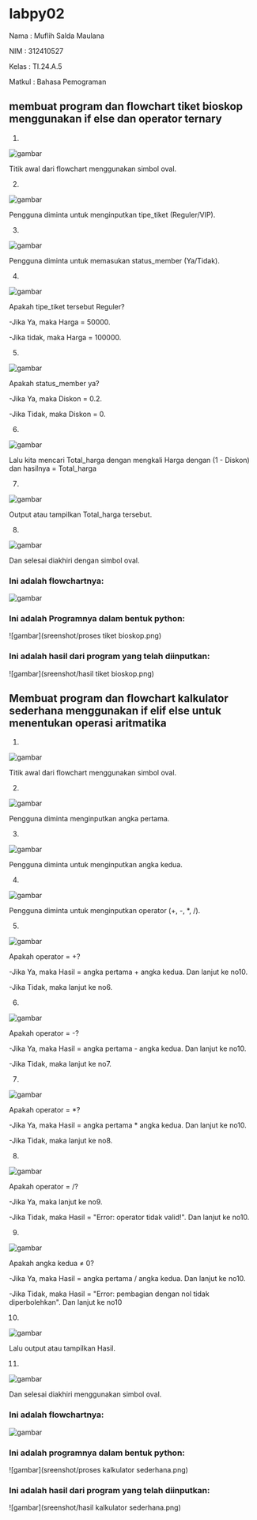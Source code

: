 # labpy02
Nama : Muflih Salda Maulana

NIM : 312410527

Kelas : TI.24.A.5

Matkul : Bahasa Pemograman
## membuat program dan flowchart tiket bioskop menggunakan if else dan operator ternary

1.
![gambar](sreenshot/fw2.png)

Titik awal dari flowchart menggunakan simbol oval.

2.
![gambar](sreenshot/fw3.png)

Pengguna diminta untuk menginputkan tipe_tiket (Reguler/VIP).

3.
![gambar](sreenshot/fw4.png)

Pengguna diminta untuk memasukan status_member (Ya/Tidak).

4.
![gambar](sreenshot/fw5.png)

Apakah tipe_tiket tersebut Reguler?

-Jika Ya, maka Harga = 50000.

-Jika tidak, maka Harga = 100000.

5.
![gambar](sreenshot/fw6.png)

Apakah status_member ya?

-Jika Ya, maka Diskon = 0.2.

-Jika Tidak, maka Diskon = 0.

6.
![gambar](sreenshot/fw7.png)

Lalu kita mencari Total_harga dengan mengkali Harga dengan (1 - Diskon) dan hasilnya = Total_harga

7.
![gambar](sreenshot/fw8.png)

Output atau tampilkan Total_harga tersebut.

8.
![gambar](sreenshot/fw9.png)

Dan selesai diakhiri dengan simbol oval.

### Ini adalah flowchartnya:

![gambar](sreenshot/fw1.png)

### Ini adalah Programnya dalam bentuk python:

![gambar](sreenshot/proses tiket bioskop.png)

### Ini adalah hasil dari program yang telah diinputkan:

![gambar](sreenshot/hasil tiket bioskop.png)

## Membuat program dan flowchart kalkulator sederhana menggunakan if elif else untuk menentukan operasi aritmatika

1.
![gambar](sreenshot/fc2.png)

Titik awal dari flowchart menggunakan simbol oval.

2.
![gambar](sreenshot/fc3.png)

Pengguna diminta menginputkan angka pertama.

3.
![gambar](sreenshot/fc4.png)

Pengguna diminta untuk menginputkan angka kedua.

4.
![gambar](sreenshot/fc5.png)

Pengguna diminta untuk menginputkan operator (+, -, *, /).

5.
![gambar](sreenshot/fc6.png)

Apakah operator = +?

-Jika Ya, maka Hasil = angka pertama + angka kedua. Dan lanjut ke no10.

-Jika Tidak, maka lanjut ke no6.

6.
![gambar](sreenshot/fc7.png)

Apakah operator = -?

-Jika Ya, maka Hasil = angka pertama - angka kedua. Dan lanjut ke no10.

-Jika Tidak, maka lanjut ke no7.

7.
![gambar](sreenshot/fc8.png)

Apakah operator = *?

-Jika Ya, maka Hasil = angka pertama * angka kedua. Dan lanjut ke no10.

-Jika Tidak, maka lanjut ke no8.

8.
![gambar](sreenshot/fc9.png)

Apakah operator = /?

-Jika Ya, maka lanjut ke no9.

-Jika Tidak, maka Hasil = "Error: operator tidak valid!". Dan lanjut ke no10.

9.
![gambar](sreenshot/fc10.png)

Apakah angka kedua ≠ 0?

-Jika Ya, maka Hasil = angka pertama / angka kedua. Dan lanjut ke no10.

-Jika Tidak, maka Hasil = "Error: pembagian dengan nol tidak diperbolehkan". Dan lanjut ke no10

10.
![gambar](sreenshot/fc11.png)

Lalu output atau tampilkan Hasil.

11.
![gambar](sreenshot/fc12.png)

Dan selesai diakhiri menggunakan simbol oval.

### Ini adalah flowchartnya:

![gambar](sreenshot/fc1.png)

### Ini adalah programnya dalam bentuk python:

![gambar](sreenshot/proses kalkulator sederhana.png)

### Ini adalah hasil dari program yang telah diinputkan:

![gambar](sreenshot/hasil kalkulator sederhana.png)